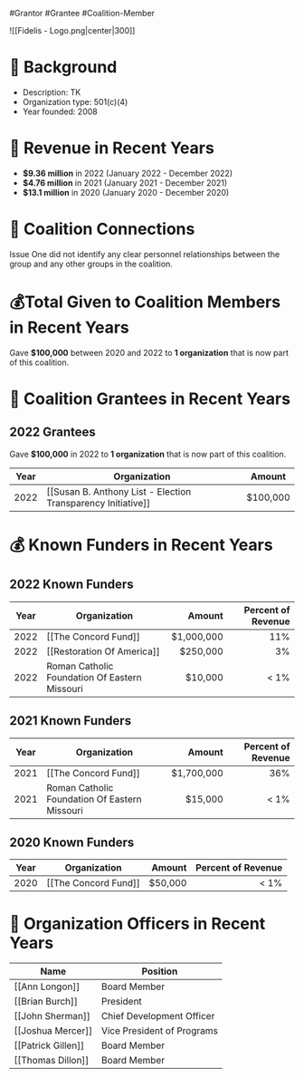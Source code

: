 #Grantor #Grantee #Coalition-Member 

![[Fidelis - Logo.png|center|300]]
# 📍 Background

- Description: TK 
- Organization type: 501(c)(4)
- Year founded: 2008
# 💸 Revenue in Recent Years

- **$9.36 million** in 2022 (January 2022 - December 2022)
- **$4.76 million** in 2021 (January 2021 - December 2021)
- **$13.1 million** in 2020 (January 2020 - December 2020)
# 🔗 Coalition Connections

Issue One did not identify any clear personnel relationships between the group and any other groups in the coalition.
# 💰Total Given to Coalition Members in Recent Years

Gave **$100,000** between 2020 and 2022 to **1 organization** that is now part of this coalition.
# 💸 Coalition Grantees in Recent Years

## 2022 Grantees

Gave **$100,000** in 2022 to **1 organization** that is now part of this coalition.

| Year | Organization                                                 | Amount   |
| ---- | ------------------------------------------------------------ | -------- |
| 2022 | [[Susan B. Anthony List - Election Transparency Initiative]] | $100,000 |

# 💰 Known Funders in Recent Years  

## 2022 Known Funders

| Year | Organization                                  |     Amount | Percent of Revenue |
| ---- | --------------------------------------------- | ---------: | -----------------: |
| 2022 | [[The Concord Fund]]                          | $1,000,000 |                11% |
| 2022 | [[Restoration Of America]]                    |   $250,000 |                 3% |
| 2022 | Roman Catholic Foundation Of Eastern Missouri |    $10,000 |               < 1% |

## 2021 Known Funders

| Year | Organization                                  |     Amount | Percent of Revenue |
| ---- | --------------------------------------------- | ---------: | -----------------: |
| 2021 | [[The Concord Fund]]                          | $1,700,000 |                36% |
| 2021 | Roman Catholic Foundation Of Eastern Missouri |    $15,000 |               < 1% |

## 2020 Known Funders

| Year | Organization         |  Amount | Percent of Revenue |
| ---- | -------------------- | ------: | -----------------: |
| 2020 | [[The Concord Fund]] | $50,000 |               < 1% |

# 💼 Organization Officers in Recent Years

| Name               | Position                   |
| ------------------ | -------------------------- |
| [[Ann Longon]]     | Board Member               |
| [[Brian Burch]]    | President                  |
| [[John Sherman]]   | Chief Development Officer  |
| [[Joshua Mercer]]  | Vice President of Programs |
| [[Patrick Gillen]] | Board Member               |
| [[Thomas Dillon]]  | Board Member               |

